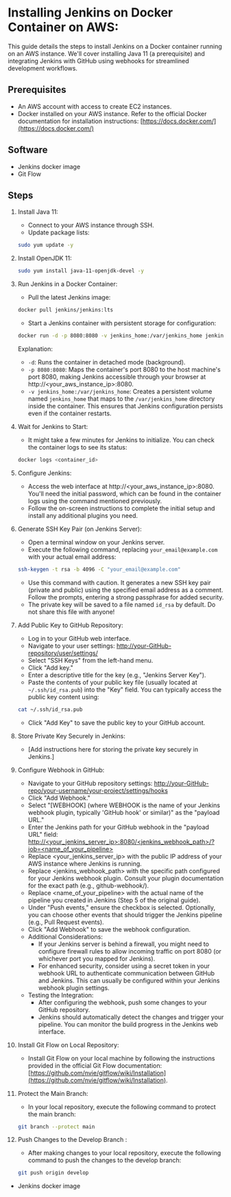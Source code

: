 # Installing Jenkins on Docker Container on AWS:

This guide details the steps to install Jenkins on a Docker container running on an AWS instance. We'll cover installing Java 11 (a prerequisite) and integrating Jenkins with GitHub using webhooks for streamlined development workflows.

## Prerequisites

- An AWS account with access to create EC2 instances.
- Docker installed on your AWS instance. Refer to the official Docker documentation for installation instructions: [https://docs.docker.com/](https://docs.docker.com/)

## Software
- Jenkins docker image
- Git Flow

## Steps
1. Install Java 11:
    - Connect to your AWS instance through SSH.
    - Update package lists:
    ```bash
    sudo yum update -y
    ```

2. Install OpenJDK 11:
    ```bash
    sudo yum install java-11-openjdk-devel -y
    ```

3. Run Jenkins in a Docker Container:
    - Pull the latest Jenkins image:
    ```bash
    docker pull jenkins/jenkins:lts
    ```
    - Start a Jenkins container with persistent storage for configuration:
    ```bash
    docker run -d -p 8080:8080 -v jenkins_home:/var/jenkins_home jenkins/jenkins:lts
    ```
    Explanation:
    - `-d`: Runs the container in detached mode (background).
    - `-p 8080:8080`: Maps the container's port 8080 to the host machine's port 8080, making Jenkins accessible through your browser at http://<your_aws_instance_ip>:8080.
    - `-v jenkins_home:/var/jenkins_home`: Creates a persistent volume named `jenkins_home` that maps to the `/var/jenkins_home` directory inside the container. This ensures that Jenkins configuration persists even if the container restarts.

4. Wait for Jenkins to Start:
    - It might take a few minutes for Jenkins to initialize. You can check the container logs to see its status:
    ```bash
    docker logs <container_id>
    ```

5. Configure Jenkins:
    - Access the web interface at http://<your_aws_instance_ip>:8080. You'll need the initial password, which can be found in the container logs using the command mentioned previously.
    - Follow the on-screen instructions to complete the initial setup and install any additional plugins you need.

6. Generate SSH Key Pair (on Jenkins Server):
    - Open a terminal window on your Jenkins server.
    - Execute the following command, replacing `your_email@example.com` with your actual email address:
    ```bash
    ssh-keygen -t rsa -b 4096 -C "your_email@example.com"
    ```
    - Use this command with caution. It generates a new SSH key pair (private and public) using the specified email address as a comment. Follow the prompts, entering a strong passphrase for added security.
    - The private key will be saved to a file named `id_rsa` by default. Do not share this file with anyone!

7. Add Public Key to GitHub Repository:
    - Log in to your GitHub web interface.
    - Navigate to your user settings: [http://your-GitHub-repository/user/settings/](http://your-GitHub-repository/user/settings/)
    - Select "SSH Keys" from the left-hand menu.
    - Click "Add key."
    - Enter a descriptive title for the key (e.g., "Jenkins Server Key").
    - Paste the contents of your public key file (usually located at `~/.ssh/id_rsa.pub`) into the "Key" field. You can typically access the public key content using:
    ```bash
    cat ~/.ssh/id_rsa.pub
    ```
    - Click "Add Key" to save the public key to your GitHub account.

8. Store Private Key Securely in Jenkins:
    - [Add instructions here for storing the private key securely in Jenkins.]

9. Configure Webhook in GitHub:
    - Navigate to your GitHub repository settings:
    [http://your-GitHub-repo/your-username/your-project/settings/hooks](http://your-GitHub-repo/your-username/your-project/settings/hooks)
    - Click "Add Webhook."
    - Select "[WEBHOOK] (where WEBHOOK is the name of your Jenkins webhook plugin, typically 'GitHub hook' or similar)" as the "payload URL."
    - Enter the Jenkins path for your GitHub webhook in the "payload URL" field:
    [http://<your_jenkins_server_ip>:8080/<jenkins_webhook_path>/?job=<name_of_your_pipeline>](http://<your_jenkins_server_ip>:8080/<jenkins_webhook_path>/?job=<name_of_your_pipeline>)
    - Replace <your_jenkins_server_ip> with the public IP address of your AWS instance where Jenkins is running.
    - Replace <jenkins_webhook_path> with the specific path configured for your Jenkins webhook plugin. Consult your plugin documentation for the exact path (e.g., github-webhook/).
    - Replace <name_of_your_pipeline> with the actual name of the pipeline you created in Jenkins (Step 5 of the original guide).
    - Under "Push events," ensure the checkbox is selected. Optionally, you can choose other events that should trigger the Jenkins pipeline (e.g., Pull Request events).
    - Click "Add Webhook" to save the webhook configuration.
    - Additional Considerations:
        - If your Jenkins server is behind a firewall, you might need to configure firewall rules to allow incoming traffic on port 8080 (or whichever port you mapped for Jenkins).
        - For enhanced security, consider using a secret token in your webhook URL to authenticate communication between GitHub and Jenkins. This can usually be configured within your Jenkins webhook plugin settings.
    - Testing the Integration:
        - After configuring the webhook, push some changes to your GitHub repository.
        - Jenkins should automatically detect the changes and trigger your pipeline. You can monitor the build progress in the Jenkins web interface.

10. Install Git Flow on Local Repository:
    - Install Git Flow on your local machine by following the instructions provided in the official Git Flow documentation: [https://github.com/nvie/gitflow/wiki/Installation](https://github.com/nvie/gitflow/wiki/Installation).

11. Protect the Main Branch:
    - In your local repository, execute the following command to protect the main branch:
    ```bash
    git branch --protect main
    ```

12. Push Changes to the Develop Branch :
    - After making changes to your local repository, execute the following command to push the changes to the develop branch:
    ```bash
    git push origin develop
    ```
- Jenkins docker image
